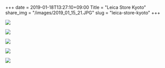 +++
date  = 2019-01-18T13:27:10+09:00
Title = "Leica Store Kyoto"
share_img = "/images/2019_01_15_21.JPG"
slug = "leica-store-kyoto"
+++

![](/images/2019_01_15_20.JPG)

![](/images/2019_01_15__21.JPG)

![](/images/2019_01_15_22.JPG)

![](/images/2019_01_15_23.JPG)

![](/images/2019_01_15_24.JPG)